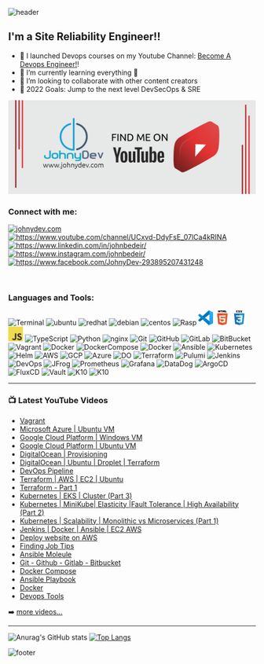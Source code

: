 ![header](https://capsule-render.vercel.app/api?type=waving&color=auto&height=300&section=header&text=Welcome%20to%20JohnyDev&fontSize=70&animation=fadeIn&fontAlignY=38&desc=www.johnydev.com&descAlignY=51&descAlign=42)

## I'm a Site Reliability Engineer!!

- 🔭 I launched Devops courses on my Youtube Channel: [Become A Devops Engineer!][course]!
- 🌱 I’m currently learning everything 🤣
- 👯 I’m looking to collaborate with other content creators
- 🥅 2022 Goals: Jump to the next level DevSecOps & SRE
<!-- - ⚡ Fun fact: I love to draw and play guitar / drums -->

![alt text](youtube.png)

### Connect with me:

[<img alt="johnydev.com" src="https://img.icons8.com/dusk/64/000000/domain.png"/>][website]
[<img alt="https://www.youtube.com/channel/UCxvd-DdyFsE_07lCa4kRINA" src="https://img.icons8.com/external-justicon-lineal-color-justicon/64/000000/external-youtube-social-media-justicon-lineal-color-justicon.png"/>][youtube]
[<img alt="https://www.linkedin.com/in/johnbedeir/" src="https://img.icons8.com/external-justicon-lineal-color-justicon/64/000000/external-linkedin-social-media-justicon-lineal-color-justicon.png"/>][linkedin]
[<img alt="https://www.instagram.com/johnbedeir/" src="https://img.icons8.com/external-justicon-lineal-color-justicon/64/000000/external-instagram-social-media-justicon-lineal-color-justicon.png"/>][instagram]
[<img alt="https://www.facebook.com/JohnyDev-293895207431248" src="https://img.icons8.com/external-justicon-lineal-color-justicon/64/000000/external-facebook-social-media-justicon-lineal-color-justicon.png"/>][facebook]

<br />

### Languages and Tools:

<p align="left">
<img  alt="Terminal" width="30px" src="https://www.kindpng.com/picc/m/153-1538018_terminal-icon-hd-png-download.png" />
<img  alt="ubuntu" width="35px" src="https://img.icons8.com/color/48/000000/ubuntu--v1.png"/>
<img  alt="redhat" width="35px" src="https://img.icons8.com/color/48/000000/red-hat.png"/>
<img  alt="debian" width="35px" src="https://img.icons8.com/color/48/000000/debian.png"/>
<img  alt="centos" width="35px" src="https://img.icons8.com/color/48/000000/centos.png"/>
<img  alt="Rasp" width="35px" src="https://img.icons8.com/color/48/000000/raspberry-pi.png"/>
<img  alt="Visual Studio Code" width="30px" src="https://raw.githubusercontent.com/github/explore/80688e429a7d4ef2fca1e82350fe8e3517d3494d/topics/visual-studio-code/visual-studio-code.png" />
<img  alt="HTML5" width="30px" src="https://raw.githubusercontent.com/github/explore/80688e429a7d4ef2fca1e82350fe8e3517d3494d/topics/html/html.png" />
<img  alt="CSS3" width="30px" src="https://raw.githubusercontent.com/github/explore/80688e429a7d4ef2fca1e82350fe8e3517d3494d/topics/css/css.png" />
<img  alt="JavaScript" width="30px" src="https://raw.githubusercontent.com/github/explore/80688e429a7d4ef2fca1e82350fe8e3517d3494d/topics/javascript/javascript.png" />
<img  alt="TypeScript" width="30px" src="https://cdn-icons-png.flaticon.com/512/5968/5968381.png" />
<img  alt="Python" width="35px" src="https://img.icons8.com/color/48/000000/python--v1.png"/>
<img  alt="nginx" width="35px" src="https://img.icons8.com/color/48/000000/nginx.png"/>
<img  alt="Git" width="30px" src="https://iconape.com/wp-content/png_logo_vector/git-icon.png" />
<img  alt="GitHub" width="30px" src="https://img.icons8.com/stickers/100/000000/github.png"/>
<img  alt="GitLab" width="30px" src="https://brandslogos.com/wp-content/uploads/thumbs/gitlab-logo-vector.svg" />
<img  alt="BitBucket" width="30px" src="https://upload.wikimedia.org/wikipedia/commons/thumb/0/0e/Bitbucket-blue-logomark-only.svg/1200px-Bitbucket-blue-logomark-only.svg.png" />
<img  alt="Vagrant" width="30px" src="https://img.icons8.com/external-tal-revivo-shadow-tal-revivo/24/000000/external-vagrant-an-open-source-software-product-for-building-and-maintaining-portable-virtual-software-logo-shadow-tal-revivo.png"/>
<img  alt="Docker" width="30px" src="https://img.icons8.com/fluency/48/000000/docker.png"/>
<img  alt="DockerCompose" width="30px" src="https://p1c2u.gallerycdn.vsassets.io/extensions/p1c2u/docker-compose/0.3.5/1565165856720/Microsoft.VisualStudio.Services.Icons.Default"/>
<img  alt="Docker" width="30px" src="https://cdn.worldvectorlogo.com/logos/portainer.svg"/>
<img  alt="Ansible" width="30px" src="https://img.icons8.com/color/48/000000/ansible.png"/>
<img  alt="Kubernetes" width="30px" src="https://img.icons8.com/color/48/000000/kubernetes.png"/>
<img  alt="Helm" width="30px" src="https://cncf-branding.netlify.app/img/projects/helm/icon/color/helm-icon-color.png"/>
<img  alt="AWS" width="35px" src="https://upload.wikimedia.org/wikipedia/commons/thumb/9/93/Amazon_Web_Services_Logo.svg/1024px-Amazon_Web_Services_Logo.svg.png" />
<img  alt="GCP" width="30px" src="https://lirp.cdn-website.com/aa0ef369/dms3rep/multi/opt/google-cloud-icon-400w.png" />
<img  alt="Azure" width="30px" src="https://img.icons8.com/fluency/48/000000/azure-1.png"/>
<img  alt="DO" width="25px" src="https://img.icons8.com/external-tal-revivo-color-tal-revivo/24/000000/external-digital-ocean-a-cloud-infrastructure-with-data-centers-worldwide-logo-color-tal-revivo.png"/>
<img  alt="Terraform" width="30px" src="https://img.icons8.com/color/48/000000/terraform.png"/>
<img  alt="Pulumi" width="30px" src="https://www.pulumi.com/logos/brand/avatar-on-white.svg"/>
<img  alt="Jenkins" width="35px" src="https://img.icons8.com/color/48/000000/jenkins.png"/>
<img  alt="DevOps" width="35px" src="https://img.icons8.com/color/48/000000/infinity-large.png"/>
<img  alt="JFrog" width="35px" src="https://support.jfrog.com/resource/1547111714000/BR_JFC_Resource/img/jfrog-logo.png"/>
<img  alt="Prometheus" width="35px" src="https://img.icons8.com/color/48/000000/prometheus-app.png"/>
<img  alt="Grafana" width="35px" src="https://img.icons8.com/color/48/000000/grafana.png"/>
<img  alt="DataDog" width="35px" src="https://www.drupal.org/files/datadog-logo-purple.png"/>
<img  alt="ArgoCD" width="35px" src="https://cncf-branding.netlify.app/img/projects/argo/icon/color/argo-icon-color.png"/>
<img  alt="FluxCD" width="35px" src="https://cncf-branding.netlify.app/img/projects/flux/icon/color/flux-icon-color.png"/>
<img  alt="Vault" width="30px" src="https://cdn.worldvectorlogo.com/logos/vault-1.svg"/>
<img  alt="K10" width="30px" src="https://www.kasten.io/hubfs/Kasten_January2020/Images/kasten-logo-stacked.svg"/>
<img  alt="K10" width="30px" src="https://seeklogo.com/images/H/harness-icon-logo-F696561970-seeklogo.com.png"/>
<p>

---

### 📺 Latest YouTube Videos

<!-- YOUTUBE:START -->

- [Vagrant](https://www.youtube.com/watch?v=uo-0PkcUze8&list=PLQ5OGqigB8VlnBUhBTVWQ65OxglYiV6LE&index=11)
- [Microsoft Azure | Ubuntu VM](https://youtu.be/16M_Gy16500)
- [Google Cloud Platform | Windows VM](https://youtu.be/Llf_1mO1Uu0)
- [Google Cloud Platform | Ubuntu VM](https://youtu.be/CimnP9XDwHI)
- [DigitalOcean | Provisioning](https://youtu.be/GZmfhdHlnNs)
- [DigitalOcean | Ubuntu | Droplet | Terraform](https://youtu.be/R3dNWIjZ14M)
- [DevOps Pipeline](https://youtu.be/vrdlDh2GAPw)
- [Terraform | AWS | EC2 | Ubuntu](https://youtu.be/V6CPs_C9v8A)
- [Terraform - Part 1](https://youtu.be/zF_N4flz8lw)
- [Kubernetes | EKS | Cluster (Part 3)](https://www.youtube.com/watch?v=4Tkxe0VjrYw)
- [Kubernetes | MiniKube| Elasticity |Fault Tolerance | High Availability (Part 2)](https://www.youtube.com/watch?v=kV4jINv3s-k)
- [Kubernetes | Scalability | Monolithic vs Microservices (Part 1)](https://www.youtube.com/watch?v=YfJZBngbhM8&t=537s)
- [Jenkins | Docker | Ansible | EC2 AWS](https://www.youtube.com/watch?v=awqwdGM_Trw&t=1379s)
- [Deploy website on AWS](https://www.youtube.com/watch?v=NeGdfKEXA-E)
- [Finding Job Tips](https://www.youtube.com/watch?v=PAMMBb1fHOM)
- [Ansible Moleule](https://www.youtube.com/watch?v=no8ZM1F7rhA&t=1714s)
- [Git - Github - Gitlab - Bitbucket](https://www.youtube.com/watch?v=MC5ZAyGl2bw&t=1347s)
- [Docker Compose](https://www.youtube.com/watch?v=mZdU7r8Rf5c&t=4s)
- [Ansible Playbook](https://www.youtube.com/watch?v=-86oMSw6pSc)
- [Docker](https://www.youtube.com/watch?v=konAsZCudrA&t=1498s)
- [Devops Tools](https://www.youtube.com/watch?v=KvZ5xyLT-Dw)
<!-- YOUTUBE:END -->

➡️ [more videos...](https://www.youtube.com/channel/UCxvd-DdyFsE_07lCa4kRINA)

---

[website]: https://johnydev.com
[youtube]: https://www.youtube.com/channel/UCxvd-DdyFsE_07lCa4kRINA
[instagram]: https://www.instagram.com/johnbedeir/
[linkedin]: https://www.linkedin.com/in/johnbedeir/
[course]: https://www.youtube.com/channel/UCxvd-DdyFsE_07lCa4kRINA
[facebook]: https://www.facebook.com/JohnyDev-293895207431248

![Anurag's GitHub stats](https://github-readme-stats.vercel.app/api?username=johnbedeir&show_icons=true&theme=tokyonight)&nbsp;[![Top Langs](https://github-readme-stats.vercel.app/api/top-langs/?username=johnbedeir&layout=compact)](https://github.com/anuraghazra/github-readme-stats)

![footer](https://capsule-render.vercel.app/api?type=wave&color=auto&height=200&section=footer&text=Now%20Use%20me!&fontSize=90&descAlign=20)
